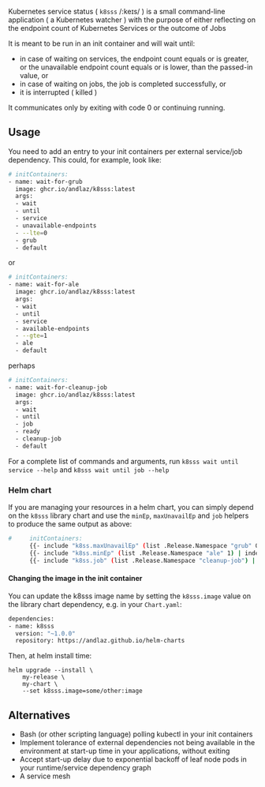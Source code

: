 Kubernetes service status ( `k8sss` /:keɪs/ ) is a small command-line application ( a Kubernetes watcher ) with the purpose of either reflecting on the endpoint count of Kubernetes Services or the outcome of Jobs

It is meant to be run in an init container and will wait until:

- in case of waiting on services, the endpoint count equals or is greater, or the unavailable endpoint count equals or is lower, than the passed-in value, or
- in case of waiting on jobs, the job is completed successfully, or
- it is interrupted ( killed )

It communicates only by exiting with code 0 or continuing running.

## Usage

You need to add an entry to your init containers per external service/job dependency. This could, for example, look like:

```bash
# initContainers:
- name: wait-for-grub
  image: ghcr.io/andlaz/k8sss:latest
  args:
  - wait
  - until
  - service
  - unavailable-endpoints
  - --lte=0
  - grub
  - default
```

or

```bash
# initContainers:
- name: wait-for-ale
  image: ghcr.io/andlaz/k8sss:latest
  args:
  - wait
  - until
  - service
  - available-endpoints
  - --gte=1
  - ale
  - default
```

perhaps

```bash
# initContainers:
- name: wait-for-cleanup-job
  image: ghcr.io/andlaz/k8sss:latest
  args:
  - wait
  - until
  - job
  - ready
  - cleanup-job
  - default
```

For a complete list of commands and arguments, run `k8sss wait until service --help` and `k8sss wait until job --help`

### Helm chart

If you are managing your resources in a helm chart, you can simply depend on the `k8sss` library chart and use the `minEp`, `maxUnavailEp` and `job` helpers to produce the same output as above:

```bash
#     initContainers:
      {{- include "k8ss.maxUnavailEp" (list .Release.Namespace "grub" 0) | indent 6 }} # all endpoints must be available
      {{- include "k8ss.minEp" (list .Release.Namespace "ale" 1) | indent 6 }} # at least one endpoint must be available
      {{- include "k8ss.job" (list .Release.Namespace "cleanup-job") | indent 6 }} # wait for job to complete
```

#### Changing the image in the init container

You can update the k8sss image name by setting the `k8sss.image` value on the library chart dependency, e.g. in your `Chart.yaml`:

```bash
dependencies:
- name: k8sss
  version: "~1.0.0"
  repository: https://andlaz.github.io/helm-charts
```

Then, at helm install time:
```
helm upgrade --install \
    my-release \
    my-chart \
    --set k8sss.image=some/other:image
```

## Alternatives

- Bash (or other scripting language) polling kubectl in your init containers
- Implement tolerance of external dependencies not being available in the environment at start-up time in your applications, without exiting
- Accept start-up delay due to exponential backoff of leaf node pods in your runtime/service dependency graph
- A service mesh
